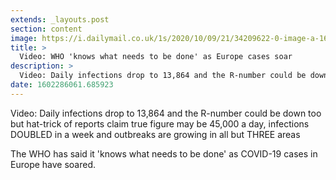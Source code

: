 ```yaml
--- 
extends: _layouts.post 
section: content 
image: https://i.dailymail.co.uk/1s/2020/10/09/21/34209622-0-image-a-16_1602277129402.jpg 
title: > 
  Video: WHO 'knows what needs to be done' as Europe cases soar 
description: > 
  Video: Daily infections drop to 13,864 and the R-number could be down too but hat-trick of reports claim true figure may be 45,000 a day, infections DOUBLED in a week and outbreaks are growing in all but THREE areasThe WHO has said it 'knows what needs to be done' as COVID-19 cases in Europe have soared. 
date: 1602286061.685923 
--- 
```

Video: Daily infections drop to 13,864 and the R-number could be down too but hat-trick of reports claim true figure may be 45,000 a day, infections DOUBLED in a week and outbreaks are growing in all but THREE areas

The WHO has said it 'knows what needs to be done' as COVID-19 cases in Europe have soared.
